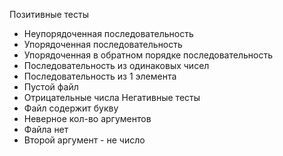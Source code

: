 Позитивные тесты
- Неупорядоченная последовательность
- Упорядоченная последовательность
- Упорядоченная в обратном порядке последовательность
- Последовательность из одинаковых чисел
- Последовательность из 1 элемента
- Пустой файл
- Отрицательные числа
Негативные тесты
- Файл содержит букву
- Неверное кол-во аргументов
- Файла нет
- Второй аргумент - не число
